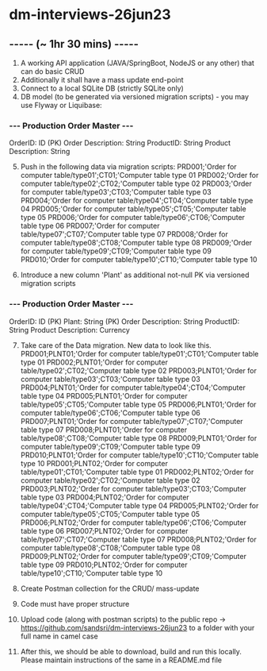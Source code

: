 # dm-interviews-26jun23

## ----- (~ 1hr 30 mins) ----- 
1. A working API application (JAVA/SpringBoot, NodeJS or any other) that can do basic CRUD
2. Additionally it shall have a mass update end-point
3. Connect to a local SQLite DB (strictly SQLite only)
4. DB model (to be generated via versioned migration scripts) - you may use Flyway or Liquibase:

### --- Production Order Master ---
OrderID: ID (PK)
Order Description: String
ProductID: String
Product Description: String

5. Push in the following data via migration scripts:
PRD001;'Order for computer table/type01';CT01;'Computer table type 01
PRD002;'Order for computer table/type02';CT02;'Computer table type 02
PRD003;'Order for computer table/type03';CT03;'Computer table type 03
PRD004;'Order for computer table/type04';CT04;'Computer table type 04
PRD005;'Order for computer table/type05';CT05;'Computer table type 05
PRD006;'Order for computer table/type06';CT06;'Computer table type 06
PRD007;'Order for computer table/type07';CT07;'Computer table type 07
PRD008;'Order for computer table/type08';CT08;'Computer table type 08
PRD009;'Order for computer table/type09';CT09;'Computer table type 09
PRD010;'Order for computer table/type10';CT10;'Computer table type 10

6. Introduce a new column 'Plant' as additional not-null PK via versioned migration scripts

### --- Production Order Master ---
OrderID: ID (PK)
Plant: String (PK)
Order Description: String
ProductID: String
Product Description: Currency

7. Take care of the Data migration. New data to look like this.
PRD001;PLNT01;'Order for computer table/type01';CT01;'Computer table type 01
PRD002;PLNT01;'Order for computer table/type02';CT02;'Computer table type 02
PRD003;PLNT01;'Order for computer table/type03';CT03;'Computer table type 03
PRD004;PLNT01;'Order for computer table/type04';CT04;'Computer table type 04
PRD005;PLNT01;'Order for computer table/type05';CT05;'Computer table type 05
PRD006;PLNT01;'Order for computer table/type06';CT06;'Computer table type 06
PRD007;PLNT01;'Order for computer table/type07';CT07;'Computer table type 07
PRD008;PLNT01;'Order for computer table/type08';CT08;'Computer table type 08
PRD009;PLNT01;'Order for computer table/type09';CT09;'Computer table type 09
PRD010;PLNT01;'Order for computer table/type10';CT10;'Computer table type 10
PRD001;PLNT02;'Order for computer table/type01';CT01;'Computer table type 01
PRD002;PLNT02;'Order for computer table/type02';CT02;'Computer table type 02
PRD003;PLNT02;'Order for computer table/type03';CT03;'Computer table type 03
PRD004;PLNT02;'Order for computer table/type04';CT04;'Computer table type 04
PRD005;PLNT02;'Order for computer table/type05';CT05;'Computer table type 05
PRD006;PLNT02;'Order for computer table/type06';CT06;'Computer table type 06
PRD007;PLNT02;'Order for computer table/type07';CT07;'Computer table type 07
PRD008;PLNT02;'Order for computer table/type08';CT08;'Computer table type 08
PRD009;PLNT02;'Order for computer table/type09';CT09;'Computer table type 09
PRD010;PLNT02;'Order for computer table/type10';CT10;'Computer table type 10

8. Create Postman collection for the CRUD/ mass-update
9. Code must have proper structure
10. Upload code (along with postman scripts) to the public repo -> https://github.com/sandsri/dm-interviews-26jun23 to a folder with your full name in camel case
11. After this, we should be able to download, build and run this locally. Please maintain instructions of the same in a README.md file
